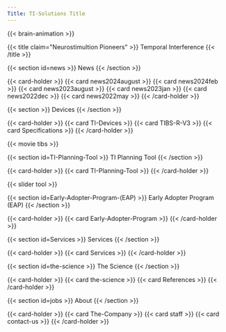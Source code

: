 ```yaml
---
Title: TI-Solutions Title
---
```

{{< brain-animation >}}

{{< title claim="Neurostimultion Pioneers" >}}
Temporal Interference
{{< /title >}}

{{< section id=news >}}
News
{{< /section >}}

{{< card-holder >}}
{{< card news2024august >}}
{{< card news2024feb >}}
{{< card news2023august >}}
{{< card news2023jan >}}
{{< card news2022dec >}}
{{< card news2022may >}}
{{< /card-holder >}}

{{< section >}}
Devices
{{< /section >}}

{{< card-holder >}}
{{< card TI-Devices >}}
{{< card TIBS-R-V3 >}}
{{< card Specifications >}}
{{< /card-holder >}}

{{< movie tibs >}}

{{< section id=TI-Planning-Tool >}}
TI Planning Tool
{{< /section >}}

{{< card-holder >}}
{{< card TI-Planning-Tool >}}
{{< /card-holder >}}

{{< slider tool >}}

{{< section id=Early-Adopter-Program-(EAP) >}}
Early Adopter Program (EAP)
{{< /section >}}

{{< card-holder >}}
{{< card Early-Adopter-Program >}}
{{< /card-holder >}}

{{< section id=Services >}} Services {{< /section >}}

{{< card-holder >}}
{{< card Services >}}
{{< /card-holder >}}

{{< section id=the-science >}}
The Science
{{< /section >}}

{{< card-holder >}}
{{< card the-science >}}
{{< card References >}}
{{< /card-holder >}}

{{< section id=jobs >}}
About
{{< /section >}}

{{< card-holder >}}
{{< card The-Company >}}
{{< card staff >}}
{{< card contact-us >}}
{{< /card-holder >}}
